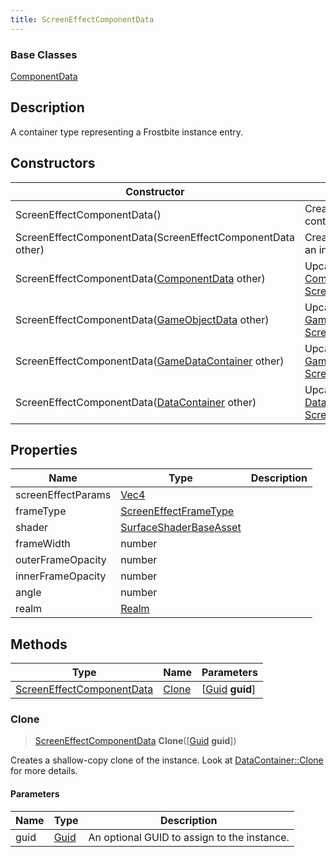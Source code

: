 ```yaml
---
title: ScreenEffectComponentData
---
```

### Base Classes

[ComponentData](ComponentData)

## Description

A container type representing a Frostbite instance entry.

## Constructors

| Constructor                                                                          | Description                                                                                                                               |
| ------------------------------------------------------------------------------------ | ----------------------------------------------------------------------------------------------------------------------------------------- |
| ScreenEffectComponentData()                                                          | Create a new instance of this container type.                                                                                             |
| ScreenEffectComponentData(ScreenEffectComponentData other)                           | Create a reference copy of an instance of the same type.                                                                                  |
| ScreenEffectComponentData([ComponentData](ComponentData) other)                      | Upcast an instance of type [ComponentData](ComponentData) to [ScreenEffectComponentData](ScreenEffectComponentData).                      |
| ScreenEffectComponentData([GameObjectData](GameObjectData) other)                    | Upcast an instance of type [GameObjectData](GameObjectData) to [ScreenEffectComponentData](ScreenEffectComponentData).                    |
| ScreenEffectComponentData([GameDataContainer](GameDataContainer) other)              | Upcast an instance of type [GameDataContainer](GameDataContainer) to [ScreenEffectComponentData](ScreenEffectComponentData).              |
| ScreenEffectComponentData([DataContainer](/vext/ref/shared/class/datacontainer) other) | Upcast an instance of type [DataContainer](/vext/ref/shared/class/datacontainer) to [ScreenEffectComponentData](ScreenEffectComponentData). |

## Properties

| Name               | Type                                             | Description |
| ------------------ | ------------------------------------------------ | ----------- |
| screenEffectParams | [Vec4](/vext/ref/shared/class/Vec4)                |             |
| frameType          | [ScreenEffectFrameType](ScreenEffectFrameType)   |             |
| shader             | [SurfaceShaderBaseAsset](SurfaceShaderBaseAsset) |             |
| frameWidth         | number                                           |             |
| outerFrameOpacity  | number                                           |             |
| innerFrameOpacity  | number                                           |             |
| angle              | number                                           |             |
| realm              | [Realm](Realm)                                   |             |

## Methods

| Type                                                   | Name            | Parameters                                     |
| ------------------------------------------------------ | --------------- | ---------------------------------------------- |
| [ScreenEffectComponentData](ScreenEffectComponentData) | [Clone](#clone) | \[[Guid](/vext/ref/shared/class/guid) **guid**\] |

### Clone

> [ScreenEffectComponentData](ScreenEffectComponentData) **Clone**(\[[Guid](/vext/ref/shared/class/guid) **guid**\])

Creates a shallow-copy clone of the instance. Look at [DataContainer::Clone](/vext/ref/shared/class/datacontainer#clone) for more details.

#### Parameters

| Name | Type         | Description                                 |
| ---- | ------------ | ------------------------------------------- |
| guid | [Guid](Guid) | An optional GUID to assign to the instance. |
